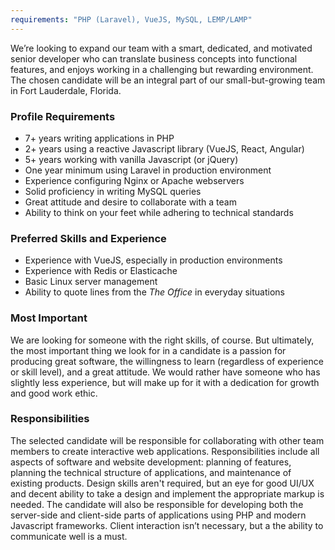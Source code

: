 ```yaml
---
requirements: "PHP (Laravel), VueJS, MySQL, LEMP/LAMP"
---
```


We’re looking to expand our team with a smart, dedicated, and motivated senior developer who can translate business 
concepts into functional features, and enjoys working in a challenging but rewarding environment. The chosen 
candidate will be an integral part of our small-but-growing team in Fort Lauderdale, Florida.

<!--more-->

### Profile Requirements
- 7+ years writing applications in PHP
- 2+ years using a reactive Javascript library (VueJS, React, Angular)
- 5+ years working with vanilla Javascript (or jQuery)
- One year minimum using Laravel in production environment
- Experience configuring Nginx or Apache webservers
- Solid proficiency in writing MySQL queries
- Great attitude and desire to collaborate with a team
- Ability to think on your feet while adhering to technical standards

### Preferred Skills and Experience
- Experience with VueJS, especially in production environments
- Experience with Redis or Elasticache
- Basic Linux server management
- Ability to quote lines from the _The Office_ in everyday situations

### Most Important

We are looking for someone with the right skills, of course. But ultimately, the most important thing we look for in 
a candidate is a passion for producing great software, the willingness to learn (regardless of experience or skill level), 
and a great attitude. We would rather have someone who has slightly less experience, but will make up for it with a 
dedication for growth and good work ethic.

### Responsibilities

The selected candidate will be responsible for collaborating with other team members to create interactive web applications. 
Responsibilities include all aspects of software and website development: planning of features, planning the technical 
structure of applications, and maintenance of existing products. Design skills aren't required, but an eye for good 
UI/UX and decent ability to take a design and implement the appropriate markup is needed. 
The candidate will also be responsible for developing both the server-side and client-side parts of applications 
using PHP and modern Javascript frameworks. Client interaction isn’t necessary, but a the ability to communicate well 
is a must.